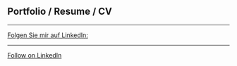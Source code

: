 ## Portfolio / Resume / CV

---
[Folgen Sie mir auf LinkedIn:](www.linkedin.com/comm/mynetwork/discovery-see-all?usecase=PEOPLE_FOLLOWS&followMember=shane-white1985)

---
<a class="libutton" href="https://www.linkedin.com/comm/mynetwork/discovery-see-all?usecase=PEOPLE_FOLLOWS&followMember=shane-white1985" target="_blank">Follow on LinkedIn</a>

